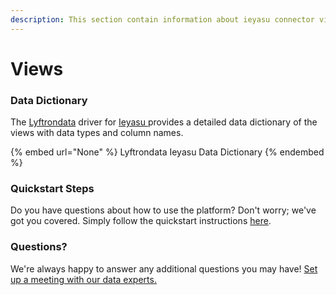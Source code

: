 ```yaml
---
description: This section contain information about ieyasu connector views information
---
```


# Views

### Data Dictionary

The [Lyftrondata](https://www.lyftrondata.com/) driver for [Ieyasu](None/)[ ](https://www.lyftrondata.com/integration/ieyasu/)provides a detailed data dictionary of the views with data types and column names.

{% embed url="None" %}
Lyftrondata Ieyasu Data Dictionary
{% endembed %}

### Quickstart Steps

Do you have questions about how to use the platform? Don't worry; we've got you covered. Simply follow the quickstart instructions [here](../README.md).

### Questions? <a href="#questions" id="questions"></a>

We're always happy to answer any additional questions you may have! [Set up a meeting with our data experts.](https://www.lyftrondata.com/book-a-meeting/)


